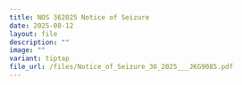 ```yaml
---
title: NOS 362025 Notice of Seizure
date: 2025-08-12
layout: file
description: ""
image: ""
variant: tiptap
file_url: /files/Notice_of_Seizure_36_2025___JKG9085.pdf
---
```

